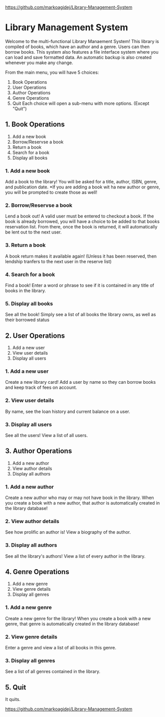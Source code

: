 https://github.com/markoagidej/Library-Management-System

# Library Management System
Welcome to the multi-functional Library Manaement System!
This library is compiled of books, which have an author and a genre. Users can then borrow books.
This system also features a file interface system where you can load and save formatted data. An automatic backup is also created whenever you make any change.

From the main menu, you will have 5 choices:
1. Book Operations
2. User Operations
3. Author Operations
4. Genre Operations
5. Quit
Each choice will open a sub-menu with more options. (Except "Quit")

## 1. Book Operations
1. Add a new book
2. Borrow/Reservse a book
3. Return a book
4. Search for a book
5. Display all books

### 1. Add a new book
Add a book to the library!
You will be asked for a title, author, ISBN, genre, and publication date.
*If you are adding a book wit ha new author or genre, you will be prompted to create those as well!

### 2. Borrow/Reservse a book
Lend a book out!
A valid user must be entered to checkout a book.
If the book is already borrowed, you will have a choice to be added to that books reservation list. From there, once the book is returned, it will automatically be lent out to the next user.

### 3. Return a book
A book return makes it available again!
(Unless it has been reserved, then lendship tranfers to the next user in the reserve list)

### 4. Search for a book
Find a book!
Enter a word or phrase to see if it is contained in any title of books in the library.

### 5. Display all books
See all the book!
Simply see a list of all books the library owns, as well as their borrowed status

## 2. User Operations
1. Add a new user
2. View user details
3. Display all users

### 1. Add a new user
Create a new library card!
Add a user by name so they can borrow books and keep track of fees on account.

### 2. View user details
By name, see the loan history and current balance on a user.

### 3. Display all users
See all the users!
View a list of all users.

## 3. Author Operations
1. Add a new author
2. View author details
3. Display all authors

### 1. Add a new author
Create a new author who may or may not have book in the library.
When you create a book with a new author, that author is automatically created in the library database!

### 2. View author details
See how prolific an author is!
View a biography of the author.

### 3. Display all authors
See all the library's authors!
View a list of every author in the library.

## 4. Genre Operations
1. Add a new genre
2. View genre details
3. Display all genres

### 1. Add a new genre
Create a new genre for the library!
When you create a book with a new genre, that genre is automatically created in the library database!

### 2. View genre details
Enter a genre and view a list of all books in this genre.

### 3. Display all genres
See a list of all genres contained in the library.

## 5. Quit
It quits.

https://github.com/markoagidej/Library-Management-System